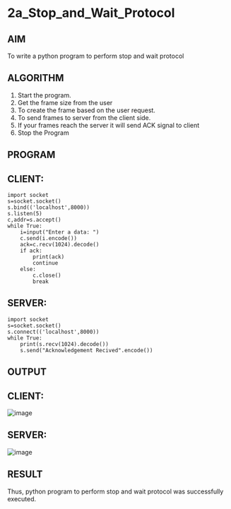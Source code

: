 # 2a_Stop_and_Wait_Protocol
## AIM 
To write a python program to perform stop and wait protocol
## ALGORITHM
1. Start the program.
2. Get the frame size from the user
3. To create the frame based on the user request.
4. To send frames to server from the client side.
5. If your frames reach the server it will send ACK signal to client
6. Stop the Program
## PROGRAM
## CLIENT:
```
import socket
s=socket.socket()
s.bind(('localhost',8000))
s.listen(5)
c,addr=s.accept()
while True:
    i=input("Enter a data: ")
    c.send(i.encode())
    ack=c.recv(1024).decode()
    if ack:
        print(ack)
        continue
    else:
        c.close()
        break
```
## SERVER:
```
import socket
s=socket.socket()
s.connect(('localhost',8000))
while True:
    print(s.recv(1024).decode())
    s.send("Acknowledgement Recived".encode())

```
## OUTPUT
## CLIENT:
![image](https://github.com/hanshika-773/2a_Stop_and_Wait_Protocol/assets/153576501/69db9c9c-3b7e-43cc-a090-87d54e85cc78)

## SERVER:
![image](https://github.com/hanshika-773/2a_Stop_and_Wait_Protocol/assets/153576501/9c2866a5-95fa-4271-a6d6-6a2305f83b7e)


## RESULT
Thus, python program to perform stop and wait protocol was successfully executed.
